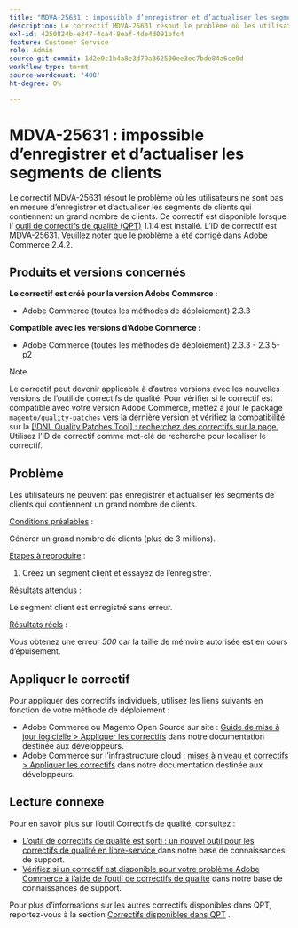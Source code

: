 ```yaml
---
title: "MDVA-25631 : impossible d’enregistrer et d’actualiser les segments de clients"
description: Le correctif MDVA-25631 résout le problème où les utilisateurs ne sont pas en mesure d’enregistrer et d’actualiser les segments de clients qui contiennent un grand nombre de clients. Ce correctif est disponible lorsque l’[outil de correctifs de qualité (QPT)](/help/announcements/adobe-commerce-announcements/magento-quality-patches-released-new-tool-to-self-serve-quality-patches.md) 1.1.4 est installé. L’ID de correctif est MDVA-25631. Veuillez noter que le problème a été corrigé dans Adobe Commerce 2.4.2.
exl-id: 4250824b-e347-4ca4-8eaf-4de4d091bfc4
feature: Customer Service
role: Admin
source-git-commit: 1d2e0c1b4a8e3d79a362500ee3ec7bde84a6ce0d
workflow-type: tm+mt
source-wordcount: '400'
ht-degree: 0%

---
```


# MDVA-25631 : impossible d’enregistrer et d’actualiser les segments de clients

Le correctif MDVA-25631 résout le problème où les utilisateurs ne sont pas en mesure d’enregistrer et d’actualiser les segments de clients qui contiennent un grand nombre de clients. Ce correctif est disponible lorsque l’ [outil de correctifs de qualité (QPT)](/help/announcements/adobe-commerce-announcements/magento-quality-patches-released-new-tool-to-self-serve-quality-patches.md) 1.1.4 est installé. L’ID de correctif est MDVA-25631. Veuillez noter que le problème a été corrigé dans Adobe Commerce 2.4.2.

## Produits et versions concernés

**Le correctif est créé pour la version Adobe Commerce :**

* Adobe Commerce (toutes les méthodes de déploiement) 2.3.3

**Compatible avec les versions d’Adobe Commerce :**

* Adobe Commerce (toutes les méthodes de déploiement) 2.3.3 - 2.3.5-p2

>[!NOTE]
>
>Le correctif peut devenir applicable à d’autres versions avec les nouvelles versions de l’outil de correctifs de qualité. Pour vérifier si le correctif est compatible avec votre version Adobe Commerce, mettez à jour le package `magento/quality-patches` vers la dernière version et vérifiez la compatibilité sur la [[!DNL Quality Patches Tool] : recherchez des correctifs sur la page ](https://devdocs.magento.com/quality-patches/tool.html#patch-grid). Utilisez l’ID de correctif comme mot-clé de recherche pour localiser le correctif.

## Problème

Les utilisateurs ne peuvent pas enregistrer et actualiser les segments de clients qui contiennent un grand nombre de clients.

<u>Conditions préalables</u> :

Générer un grand nombre de clients (plus de 3 millions).

<u>Étapes à reproduire</u> :

1. Créez un segment client et essayez de l’enregistrer.

<u>Résultats attendus</u> :

Le segment client est enregistré sans erreur.

<u>Résultats réels</u> :

Vous obtenez une erreur *500* car la taille de mémoire autorisée est en cours d’épuisement.

## Appliquer le correctif

Pour appliquer des correctifs individuels, utilisez les liens suivants en fonction de votre méthode de déploiement :

* Adobe Commerce ou Magento Open Source sur site : [Guide de mise à jour logicielle > Appliquer les correctifs](https://devdocs.magento.com/guides/v2.4/comp-mgr/patching/mqp.html) dans notre documentation destinée aux développeurs.
* Adobe Commerce sur l’infrastructure cloud : [mises à niveau et correctifs > Appliquer les correctifs](https://devdocs.magento.com/cloud/project/project-patch.html) dans notre documentation destinée aux développeurs.

## Lecture connexe

Pour en savoir plus sur l’outil Correctifs de qualité, consultez :

* [ L’outil de correctifs de qualité est sorti : un nouvel outil pour les correctifs de qualité en libre-service ](/help/announcements/adobe-commerce-announcements/magento-quality-patches-released-new-tool-to-self-serve-quality-patches.md) dans notre base de connaissances de support.
* [Vérifiez si un correctif est disponible pour votre problème Adobe Commerce à l’aide de l’outil de correctifs de qualité](/help/support-tools/patches-available-in-qpt-tool/check-patch-for-magento-issue-with-magento-quality-patches.md) dans notre base de connaissances de support.

Pour plus d’informations sur les autres correctifs disponibles dans QPT, reportez-vous à la section [Correctifs disponibles dans QPT](https://support.magento.com/hc/en-us/sections/360010506631-Patches-available-in-MQP-tool-) .
